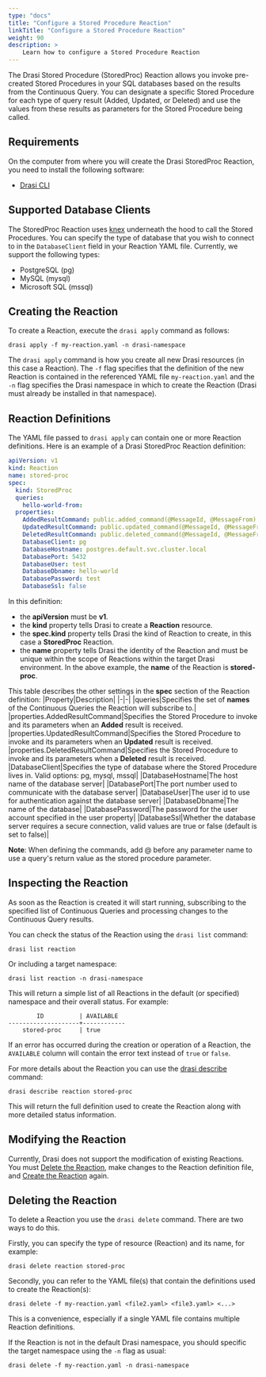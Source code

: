 ```yaml
---
type: "docs"
title: "Configure a Stored Procedure Reaction"
linkTitle: "Configure a Stored Procedure Reaction"
weight: 90
description: >
    Learn how to configure a Stored Procedure Reaction
---
```


The Drasi Stored Procedure (StoredProc) Reaction allows you invoke pre-created Stored Procedures in your SQL databases based on the results from the Continuous Query. You can designate a specific Stored Procedure for each type of query result (Added, Updated, or Deleted) and use the values from these results as parameters for the Stored Procedure being called.



## Requirements
On the computer from where you will create the Drasi StoredProc Reaction, you need to install the following software:
- [Drasi CLI](/reference/command-line-interface/) 

## Supported Database Clients
The StoredProc Reaction uses [knex](https://knexjs.org/) underneath the hood to call the Stored Procedures. You can specify the type of database that you wish to connect to in the `DatabaseClient` field in your Reaction YAML file. Currently, we support the following types:
- PostgreSQL (pg)
- MySQL (mysql)
- Microsoft SQL (mssql)


## Creating the Reaction
To create a Reaction, execute the `drasi apply` command as follows:

```text
drasi apply -f my-reaction.yaml -n drasi-namespace
```

The `drasi apply` command is how you create all new Drasi resources (in this case a Reaction). The `-f` flag specifies that the definition of the new Reaction is contained in the referenced YAML file `my-reaction.yaml` and the `-n` flag specifies the Drasi namespace in which to create the Reaction (Drasi must already be installed in that namespace).


## Reaction Definitions
The YAML file passed to `drasi apply` can contain one or more Reaction definitions. Here is an example of a Drasi StoredProc Reaction definition:

```yaml {#stored-proc}
apiVersion: v1
kind: Reaction
name: stored-proc
spec:
  kind: StoredProc
  queries:
    hello-world-from:
  properties:
    AddedResultCommand: public.added_command(@MessageId, @MessageFrom)
    UpdatedResultCommand: public.updated_command(@MessageId, @MessageFrom)
    DeletedResultCommand: public.deleted_command(@MessageId, @MessageFrom)
    DatabaseClient: pg
    DatabaseHostname: postgres.default.svc.cluster.local
    DatabasePort: 5432
    DatabaseUser: test
    DatabaseDbname: hello-world
    DatabasePassword: test 
    DatabaseSsl: false
```

In this definition: 
- the **apiVersion** must be **v1**.
- the **kind** property tells Drasi to create a **Reaction** resource.
- the **spec.kind** property tells Drasi the kind of Reaction to create, in this case a **StoredProc** Reaction. 
- the **name** property tells Drasi the identity of the Reaction and must be unique within the scope of Reactions within the target Drasi environment. In the above example, the **name** of the Reaction is **stored-proc**.

This table describes the other settings in the **spec** section of the Reaction definition:
|Property|Description|
|-|-|
|queries|Specifies the set of **names** of the Continuous Queries the Reaction will subscribe to.|
|properties.AddedResultCommand|Specifies the Stored Procedure to invoke and its parameters when an **Added** result is received.
|properties.UpdatedResultCommand|Specifies the Stored Procedure to invoke and its parameters when an **Updated** result is received.
|properties.DeletedResultCommand|Specifies the Stored Procedure to invoke and its parameters when a **Deleted** result is received.
|DatabaseClient|Specifies the type of database where the Stored Procedure lives in. Valid options: pg, mysql, mssql|
|DatabaseHostname|The host name of the database server|
|DatabasePort|The port number used to communicate with the database server|
|DatabaseUser|The user id to use for authentication against the database server|
|DatabaseDbname|The name of the database|
|DatabasePassword|The password for the user account specified in the user property|
|DatabaseSsl|Whether the database server requires a secure connection, valid values are true or false (default is set to false)|

**Note**: When defining the commands, add @ before any parameter name to use a query's return value as the stored procedure parameter.
## Inspecting the Reaction
As soon as the Reaction is created it will start running, subscribing to the specified list of Continuous Queries and processing changes to the Continuous Query results.

You can check the status of the Reaction using the `drasi list` command:

```text
drasi list reaction
```

Or including a target namespace:

```text
drasi list reaction -n drasi-namespace
```

This will return a simple list of all Reactions in the default (or specified) namespace and their overall status. For example:

```
        ID          | AVAILABLE
--------------------+------------
    stored-proc     | true
```

If an error has occurred during the creation or operation of a Reaction, the `AVAILABLE` column will contain the error text instead of `true` or `false`.

For more details about the Reaction you can use the [drasi describe](/reference/command-line-interface#drasi-describe) command:

```text
drasi describe reaction stored-proc
```

This will return the full definition used to create the Reaction along with more detailed status information.


## Modifying the Reaction
Currently, Drasi does not support the modification of existing Reactions. You must [Delete the Reaction](#deleting-the-reaction), make changes to the Reaction definition file, and [Create the Reaction](#creating-the-reaction) again.

## Deleting the Reaction
To delete a Reaction you use the `drasi delete` command. There are two ways to do this. 

Firstly, you can specify the type of resource (Reaction) and its name, for example:

```text
drasi delete reaction stored-proc
```

Secondly, you can refer to the YAML file(s) that contain the definitions used to create the Reaction(s):

```text
drasi delete -f my-reaction.yaml <file2.yaml> <file3.yaml> <...>
```

This is a convenience, especially if a single YAML file contains multiple Reaction definitions. 

If the Reaction is not in the default Drasi namespace, you should specific the target namespace using the `-n` flag as usual:

```text
drasi delete -f my-reaction.yaml -n drasi-namespace
```